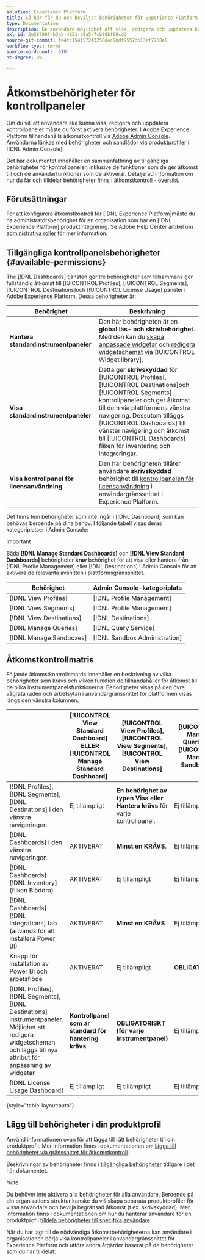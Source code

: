 ```yaml
---
solution: Experience Platform
title: Så här får du och beviljar behörigheter för Experience Platform-kontrollpaneler
type: Documentation
description: Ge användare möjlighet att visa, redigera och uppdatera kontrollpaneler i Experience Platform med Adobe Admin Console.
exl-id: 2e50790f-b3ab-4851-a9a5-7cb98bf98ce3
source-git-commit: fa4fc154f57243250dec9bdf9557db13ef7768e8
workflow-type: tm+mt
source-wordcount: '610'
ht-degree: 6%

---
```


# Åtkomstbehörigheter för kontrollpaneler

Om du vill att användare ska kunna visa, redigera och uppdatera kontrollpaneler måste du först aktivera behörigheter. I Adobe Experience Platform tillhandahålls åtkomstkontroll via [Adobe Admin Console](https://adminconsole.adobe.com/). Användarna länkas med behörigheter och sandlådor via produktprofiler i [!DNL Admin Console].

Det här dokumentet innehåller en sammanfattning av tillgängliga behörigheter för kontrollpaneler, inklusive de funktioner som de ger åtkomst till och de användarfunktioner som de aktiverar. Detaljerad information om hur du får och tilldelar behörigheter finns i [åtkomstkontroll - översikt](../access-control/home.md).

## Förutsättningar

För att konfigurera åtkomstkontroll för [!DNL Experience Platform]måste du ha administratörsbehörighet för en organisation som har en [!DNL Experience Platform] produktintegrering. Se Adobe Help Center artikel om [administrativa roller](https://helpx.adobe.com/enterprise/using/admin-roles.html) för mer information.

## Tillgängliga kontrollpanelsbehörigheter {#available-permissions}

The [!DNL Dashboards] tjänsten ger tre behörigheter som tillsammans ger fullständig åtkomst till [!UICONTROL Profiles], [!UICONTROL Segments], [!UICONTROL Destinations]och [!UICONTROL License Usage] paneler i Adobe Experience Platform. Dessa behörigheter är:

| Behörighet | Beskrivning |
|---|---|
| **Hantera standardinstrumentpaneler** | Den här behörigheten är en **global läs- och skrivbehörighet**. Med den kan du [skapa anpassade widgetar](./customize/custom-widgets.md) och [redigera widgetschemat](./customize/edit-schema.md) via [!UICONTROL Widget library]. |
| **Visa standardinstrumentpaneler** | Detta ger **skrivskyddad** för [!UICONTROL Profiles], [!UICONTROL Destinations]och [!UICONTROL Segments] kontrollpaneler och ger åtkomst till dem via plattformens vänstra navigering. Dessutom tilläggs [!UICONTROL Dashboards] till vänster navigering och åtkomst till [!UICONTROL Dashboards] fliken för inventering och integreringar. |
| **Visa kontrollpanel för licensanvändning** | Den här behörigheten tillåter användare **skrivskyddad** behörighet till [kontrollpanelen för licensanvändning](./guides/license-usage.md) i användargränssnittet i Experience Platform. |

Det finns fem behörigheter som inte ingår i [!DNL Dashboard] som kan behövas beroende på dina behov. I följande tabell visas deras kategoriplatser i Admin Console:

>[!IMPORTANT]
>
>Båda **[!DNL Manage Standard Dashboards]** och **[!DNL View Standard Dashboards]** behörigheter **krav** behörighet för att visa eller hantera från [!DNL Profile Management] eller [!DNL Destinations] i Admin Console för att aktivera de relevanta avsnitten i plattformsgränssnittet.

| Behörighet | Admin Console-kategoriplats |
|---|---|
| [!DNL View Profiles] | [!DNL Profile Management] |
| [!DNL View Segments] | [!DNL Profile Management] |
| [!DNL View Destinations] | [!DNL Destinations] |
| [!DNL Manage Queries] | [!DNL Query Service] |
| [!DNL Manage Sandboxes] | [!DNL Sandbox Administration] |

## Åtkomstkontrollmatris

Följande åtkomstkontrollsmatris innehåller en beskrivning av vilka behörigheter som krävs och vilken funktion de tillhandahåller för åtkomst till de olika instrumentpanelsfunktionerna. Behörigheter visas på den övre vågräta raden och arbetsytan i användargränssnittet för plattformen visas längs den vänstra kolumnen.

|  | [!UICONTROL View Standard Dashboard] ELLER [!UICONTROL Manage Standard Dashboard] | [!UICONTROL View Profiles],<br/>[!UICONTROL View Segments],<br/> [!UICONTROL View Destinations] | [!UICONTROL Manage Queries] &amp; [!UICONTROL Manage Sandboxes] | [!UICONTROL View License Usage Dashboard] |
|---|---|---|---|---|
| [!DNL Profiles],<br/>[!DNL Segments],<br/>[!DNL Destinations] i den vänstra navigeringen. | Ej tillämpligt | **En behörighet av typen Visa eller Hantera krävs** för varje kontrollpanel. | Ej tillämpligt | Ej tillämpligt |
| [!DNL Dashboards] i den vänstra navigeringen. | AKTIVERAT | **Minst en KRÄVS**. | Ej tillämpligt | Ej tillämpligt |
| [!DNL Dashboards] [!DNL Inventory] <br/>(fliken Bläddra) | AKTIVERAT | Ej tillämpligt | Ej tillämpligt | Ej tillämpligt |
| [!DNL Dashboards] [!DNL Integrations] tab <br/>(används för att installera Power BI) | AKTIVERAT | **Minst en KRÄVS** | Ej tillämpligt | Ej tillämpligt |
| Knapp för installation av Power BI och arbetsflöde | AKTIVERAT | Ej tillämpligt | **OBLIGATORISKT** | Ej tillämpligt |
| [!DNL Profiles],<br/>[!DNL Segments],<br/>[!DNL Destinations] instrumentpaneler.<br/>Möjlighet att redigera widgetscheman och lägga till nya attribut för anpassning av widgetar | **Kontrollpanel som är standard för hantering krävs** | **OBLIGATORISKT (för varje instrumentpanel)** | Ej tillämpligt | Ej tillämpligt |
| [!DNL License Usage Dashboard] | Ej tillämpligt | Ej tillämpligt | Ej tillämpligt | AKTIVERAT |

{style="table-layout:auto"}

## Lägg till behörigheter i din produktprofil

Använd informationen ovan för att lägga till rätt behörigheter till din produktprofil. Mer information finns i dokumentationen om [lägga till behörigheter via gränssnittet för åtkomstkontroll](../access-control/ui/permissions.md).

Beskrivningar av behörigheter finns i [tillgängliga behörigheter](#available-permissions) tidigare i det här dokumentet.

>[!NOTE]
>
>Du behöver inte aktivera alla behörigheter för alla användare. Beroende på din organisations struktur kanske du vill skapa separata produktprofiler för vissa användare och bevilja begränsad åtkomst (t.ex. skrivskyddad). Mer information finns i dokumentationen om hur du hanterar användare för en produktprofil [tilldela behörigheter till specifika användare](../access-control/ui/users.md).

När du har lagt till de nödvändiga åtkomstbehörigheterna kan användare i organisationen börja visa kontrollpaneler i användargränssnittet för Experience Platform och utföra andra åtgärder baserat på de behörigheter som du har tilldelat.
